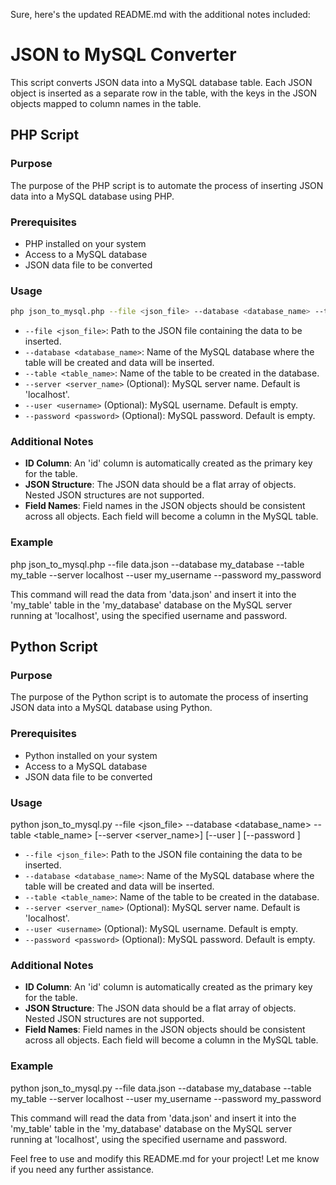 Sure, here's the updated README.md with the additional notes included:


# JSON to MySQL Converter

This script converts JSON data into a MySQL database table. Each JSON object is inserted as a separate row in the table, with the keys in the JSON objects mapped to column names in the table.

## PHP Script

### Purpose

The purpose of the PHP script is to automate the process of inserting JSON data into a MySQL database using PHP.

### Prerequisites

- PHP installed on your system
- Access to a MySQL database
- JSON data file to be converted

### Usage

```bash
php json_to_mysql.php --file <json_file> --database <database_name> --table <table_name> [--server <server_name>] [--user <username>] [--password <password>]
```

- `--file <json_file>`: Path to the JSON file containing the data to be inserted.
- `--database <database_name>`: Name of the MySQL database where the table will be created and data will be inserted.
- `--table <table_name>`: Name of the table to be created in the database.
- `--server <server_name>` (Optional): MySQL server name. Default is 'localhost'.
- `--user <username>` (Optional): MySQL username. Default is empty.
- `--password <password>` (Optional): MySQL password. Default is empty.

### Additional Notes

- **ID Column**: An 'id' column is automatically created as the primary key for the table.
- **JSON Structure**: The JSON data should be a flat array of objects. Nested JSON structures are not supported.
- **Field Names**: Field names in the JSON objects should be consistent across all objects. Each field will become a column in the MySQL table.

### Example

php json_to_mysql.php --file data.json --database my_database --table my_table --server localhost --user my_username --password my_password

This command will read the data from 'data.json' and insert it into the 'my_table' table in the 'my_database' database on the MySQL server running at 'localhost', using the specified username and password.

## Python Script

### Purpose

The purpose of the Python script is to automate the process of inserting JSON data into a MySQL database using Python.

### Prerequisites

- Python installed on your system
- Access to a MySQL database
- JSON data file to be converted

### Usage

python json_to_mysql.py --file <json_file> --database <database_name> --table <table_name> [--server <server_name>] [--user <username>] [--password <password>]

- `--file <json_file>`: Path to the JSON file containing the data to be inserted.
- `--database <database_name>`: Name of the MySQL database where the table will be created and data will be inserted.
- `--table <table_name>`: Name of the table to be created in the database.
- `--server <server_name>` (Optional): MySQL server name. Default is 'localhost'.
- `--user <username>` (Optional): MySQL username. Default is empty.
- `--password <password>` (Optional): MySQL password. Default is empty.

### Additional Notes

- **ID Column**: An 'id' column is automatically created as the primary key for the table.
- **JSON Structure**: The JSON data should be a flat array of objects. Nested JSON structures are not supported.
- **Field Names**: Field names in the JSON objects should be consistent across all objects. Each field will become a column in the MySQL table.

### Example

python json_to_mysql.py --file data.json --database my_database --table my_table --server localhost --user my_username --password my_password


This command will read the data from 'data.json' and insert it into the 'my_table' table in the 'my_database' database on the MySQL server running at 'localhost', using the specified username and password.

Feel free to use and modify this README.md for your project! Let me know if you need any further assistance.
